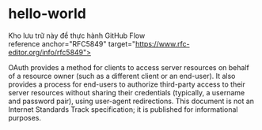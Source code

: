  # hello-world
Kho lưu trữ này để thực hành GitHub Flow  
reference anchor="RFC5849" target="https://www.rfc-editor.org/info/rfc5849">
<front>
<title>The OAuth 1.0 Protocol</title>
<author fullname="E. Hammer-Lahav" initials="E." role="editor" surname="Hammer-Lahav"/>
<date month="April" year="2010"/>
<abstract>
<t>OAuth provides a method for clients to access server resources on behalf of a resource owner (such as a different client or an end-user). It also provides a process for end-users to authorize third-party access to their server resources without sharing their credentials (typically, a username and password pair), using user-agent redirections. This document is not an Internet Standards Track specification; it is published for informational purposes.</t>
</abstract>
</front>
<seriesInfo name="RFC" value="5849"/>
<seriesInfo name="DOI" value="10.17487/RFC5849"/>
</reference>